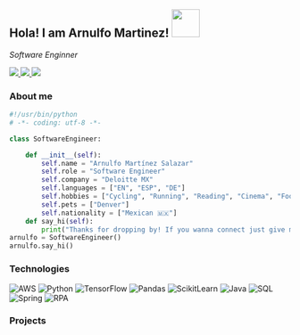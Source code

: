 <h2> Hola! I am Arnulfo Martinez! <img src="https://media.giphy.com/media/l2erv0ChOR3dVK5DNu/giphy.gif" width="50"></h2>
<p><em>Software Enginner</em></p>
<p>
  <a href= "https://www.linkedin.com/in/amartinez87">
    <img src="https://img.icons8.com/material-outlined/30/689d6a/linkedin.png"/>
  </a>
  <a href= "https://www.ams.dev">
    <img src="https://img.icons8.com/material-outlined/30/689d6a/geography.png"/>
  </a>
  <a href="mailto:a.martinez0304@gmail.com">
    <img src="https://img.icons8.com/ios-glyphs/30/689d6a/physics.png"/>
  </a>
</p>

### About me
```python
#!/usr/bin/python
# -*- coding: utf-8 -*-

class SoftwareEngineer:

    def __init__(self):
        self.name = "Arnulfo Martínez Salazar"
        self.role = "Software Engineer"
        self.company = "Deloitte MX"
        self.languages = ["EN", "ESP", "DE"]
        self.hobbies = ["Cycling", "Running", "Reading", "Cinema", "Football"]
        self.pets = ["Denver"]
        self.nationality = ["Mexican 🇲🇽"]
    def say_hi(self):
        print("Thanks for dropping by! If you wanna connect just give me a shout!")
arnulfo = SoftwareEngineer()
arnulfo.say_hi()
```

### Technologies
![AWS](https://img.shields.io/badge/-AWS-000?&logo=Amazon-AWS&logoColor=F90)
![Python](https://img.shields.io/badge/-Python-000?&logo=Python)
![TensorFlow](https://img.shields.io/badge/-TensorFlow-000?&logo=TensorFlow)
![Pandas](https://img.shields.io/badge/-Pandas-000?&logo=Pandas)
![ScikitLearn](https://img.shields.io/badge/-Scikitlearn-000?&logo=scikitlearn)
![Java](https://img.shields.io/badge/-Java-000?&logo=java)
![SQL](https://img.shields.io/badge/-SQL-000?&logo=MySQL)
![Spring](https://img.shields.io/badge/-Spring-000?&logo=Spring)
![RPA](https://img.shields.io/badge/-RPA&Selenium-000?&logo=selenium)

### Projects



